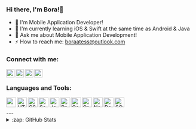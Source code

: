 ### Hi there, I'm Bora!👋

- 🔭 I'm Mobile Application Developer!
- 🌱 I'm currently learning iOS & Swift at the same time as Android & Java
- 💬 Ask me about Mobile Application Development!
- ⚡ How to reach me: boraatess@outlook.com

### Connect with me:

[<img align="left" width="22px" src="https://cdn.jsdelivr.net/npm/simple-icons@3.0.1/icons/github.svg" />][github]
[<img align="left" alt="codeSTACKr | Twitter" width="22px" src="https://cdn.jsdelivr.net/npm/simple-icons@v3/icons/twitter.svg" />][twitter]
[<img align="left" alt="codeSTACKr | LinkedIn" width="22px" src="https://cdn.jsdelivr.net/npm/simple-icons@v3/icons/linkedin.svg" />][linkedin]
[<img align="left" alt="codeSTACKr | Instagram" width="22px" src="https://cdn.jsdelivr.net/npm/simple-icons@v3/icons/instagram.svg" />][instagram]

<br />

### Languages and Tools:
[<img align="left" width="26px" src="https://cdn.jsdelivr.net/npm/simple-icons@3.0.1/icons/swift.svg"/>][swift]
[<img align="left" alt="HTML5" width="26px" src="https://cdn.jsdelivr.net/npm/simple-icons@3.0.1/icons/apple.svg"/>][apple]
[<img align="left" alt="CSS3" width="26px" src="https://cdn.jsdelivr.net/npm/simple-icons@3.0.1/icons/cocoapods.svg"/>][cocoapods]
[<img align="left" alt="Sass" width="26px" src="https://cdn.jsdelivr.net/npm/simple-icons@3.0.1/icons/ios.svg"/>][ioswebsite]
[<img align="left" alt="JavaScript" width="26px" src="https://cdn.jsdelivr.net/npm/simple-icons@3.0.1/icons/appstore.svg"/>][appstore]
[<img align="left" alt="React" width="26px" src="https://cdn.jsdelivr.net/npm/simple-icons@3.0.1/icons/androidstudio.svg" />][androidstudio]
[<img align="left" alt="Gatsby" width="26px" src="https://cdn.jsdelivr.net/npm/simple-icons@3.0.1/icons/android.svg" />][developerandroid]
[<img align="left" alt="GraphQL" width="26px" src="https://cdn.jsdelivr.net/npm/simple-icons@3.0.1/icons/java.svg" />][java]
[<img align="left" alt="Node.js" width="26px" src="https://cdn.jsdelivr.net/npm/simple-icons@3.0.1/icons/googleplay.svg" />][googleplay]
[<img align="left" alt="Deno" width="26px" src="https://cdn.jsdelivr.net/npm/simple-icons@3.0.1/icons/google.svg" />][googledeveloper]
[<img align="left" alt="SQL" width="26px" src="https://cdn.jsdelivr.net/npm/simple-icons@3.0.1/icons/firebase.svg" />][firebase]

<br />
<br />
---

<details>
  <summary>:zap: GitHub Stats</summary>

  <img align="left" alt="Bora Ateş's GitHub Stats" src="https://github-readme-stats.codestackr.vercel.app/api?username=boraatess&show_icons=true&hide_border=true" />

</details>

[github]: https://github.com/boraatess
[linkedin]: https://www.linkedin.com/in/bora-ate%C5%9F-26b20515a/
[apple]: https://developer.apple.com/
[twitter]: https://twitter.com/AtessBora
[instagram]: https://www.instagram.com/bora_ates/
[swift]: https://developer.apple.com/swift/
[appstore]: https://www.apple.com/tr/app-store/
[cocoapods]: https://cocoapods.org/
[ioswebsite]: https://developer.apple.com/ios/
[androidstudio]: https://developer.android.com/studio
[developerandroid]: https://developer.android.com/
[java]: https://www.java.com/tr/
[googleplay]: https://play.google.com/store/apps/developer?id=Bora+Ate%C5%9F
[googledeveloper]: https://developers.google.com/
[firebase]: https://firebase.google.com/
